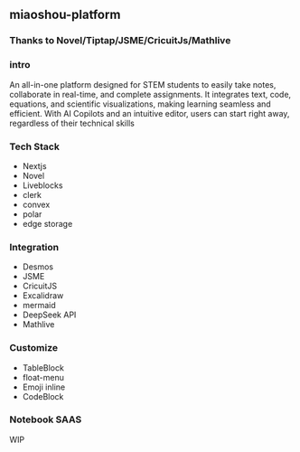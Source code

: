 ## miaoshou-platform


### Thanks to Novel/Tiptap/JSME/CricuitJs/Mathlive

### intro

An all-in-one platform designed for STEM students to easily take notes, collaborate in real-time, and complete assignments. It integrates text, code, equations, and scientific visualizations, making learning seamless and efficient. With AI Copilots and an intuitive editor, users can start right away, regardless of their technical skills

### Tech Stack

- Nextjs
- Novel
- Liveblocks
- clerk
- convex
- polar
- edge storage

### Integration

- Desmos
- JSME
- CricuitJS
- Excalidraw
- mermaid
- DeepSeek API
- Mathlive

### Customize

- TableBlock
- float-menu
- Emoji inline
- CodeBlock

### Notebook SAAS

WIP

